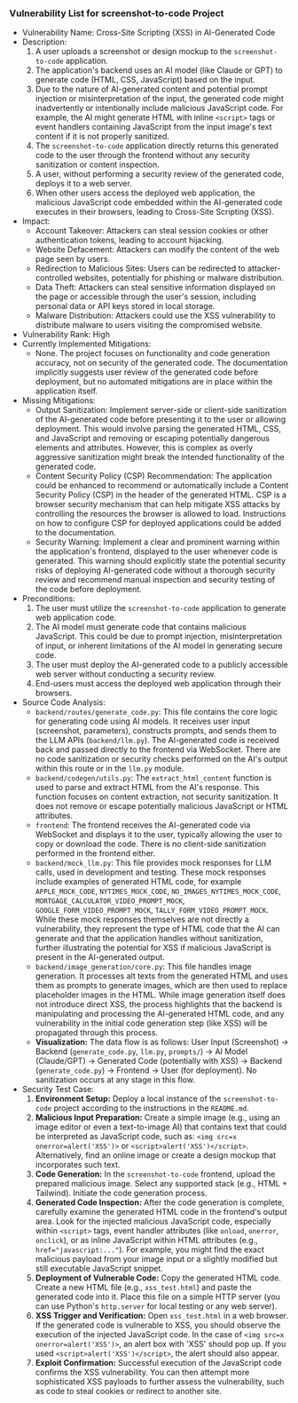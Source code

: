 ### Vulnerability List for screenshot-to-code Project

- Vulnerability Name: Cross-Site Scripting (XSS) in AI-Generated Code
- Description:
    1. A user uploads a screenshot or design mockup to the `screenshot-to-code` application.
    2. The application's backend uses an AI model (like Claude or GPT) to generate code (HTML, CSS, JavaScript) based on the input.
    3. Due to the nature of AI-generated content and potential prompt injection or misinterpretation of the input, the generated code might inadvertently or intentionally include malicious JavaScript code. For example, the AI might generate HTML with inline `<script>` tags or event handlers containing JavaScript from the input image's text content if it is not properly sanitized.
    4. The `screenshot-to-code` application directly returns this generated code to the user through the frontend without any security sanitization or content inspection.
    5. A user, without performing a security review of the generated code, deploys it to a web server.
    6. When other users access the deployed web application, the malicious JavaScript code embedded within the AI-generated code executes in their browsers, leading to Cross-Site Scripting (XSS).
- Impact:
    - Account Takeover: Attackers can steal session cookies or other authentication tokens, leading to account hijacking.
    - Website Defacement: Attackers can modify the content of the web page seen by users.
    - Redirection to Malicious Sites: Users can be redirected to attacker-controlled websites, potentially for phishing or malware distribution.
    - Data Theft: Attackers can steal sensitive information displayed on the page or accessible through the user's session, including personal data or API keys stored in local storage.
    - Malware Distribution: Attackers could use the XSS vulnerability to distribute malware to users visiting the compromised website.
- Vulnerability Rank: High
- Currently Implemented Mitigations:
    - None. The project focuses on functionality and code generation accuracy, not on security of the generated code. The documentation implicitly suggests user review of the generated code before deployment, but no automated mitigations are in place within the application itself.
- Missing Mitigations:
    - Output Sanitization: Implement server-side or client-side sanitization of the AI-generated code before presenting it to the user or allowing deployment. This would involve parsing the generated HTML, CSS, and JavaScript and removing or escaping potentially dangerous elements and attributes. However, this is complex as overly aggressive sanitization might break the intended functionality of the generated code.
    - Content Security Policy (CSP) Recommendation:  The application could be enhanced to recommend or automatically include a Content Security Policy (CSP) in the header of the generated HTML. CSP is a browser security mechanism that can help mitigate XSS attacks by controlling the resources the browser is allowed to load. Instructions on how to configure CSP for deployed applications could be added to the documentation.
    - Security Warning:  Implement a clear and prominent warning within the application's frontend, displayed to the user whenever code is generated. This warning should explicitly state the potential security risks of deploying AI-generated code without a thorough security review and recommend manual inspection and security testing of the code before deployment.
- Preconditions:
    1. The user must utilize the `screenshot-to-code` application to generate web application code.
    2. The AI model must generate code that contains malicious JavaScript. This could be due to prompt injection, misinterpretation of input, or inherent limitations of the AI model in generating secure code.
    3. The user must deploy the AI-generated code to a publicly accessible web server without conducting a security review.
    4. End-users must access the deployed web application through their browsers.
- Source Code Analysis:
    - `backend/routes/generate_code.py`: This file contains the core logic for generating code using AI models. It receives user input (screenshot, parameters), constructs prompts, and sends them to the LLM APIs (`backend/llm.py`). The AI-generated code is received back and passed directly to the frontend via WebSocket. There are no code sanitization or security checks performed on the AI's output within this route or in the `llm.py` module.
    - `backend/codegen/utils.py`: The `extract_html_content` function is used to parse and extract HTML from the AI's response. This function focuses on content extraction, not security sanitization. It does not remove or escape potentially malicious JavaScript or HTML attributes.
    - `frontend`: The frontend receives the AI-generated code via WebSocket and displays it to the user, typically allowing the user to copy or download the code. There is no client-side sanitization performed in the frontend either.
    - `backend/mock_llm.py`: This file provides mock responses for LLM calls, used in development and testing. These mock responses include examples of generated HTML code, for example `APPLE_MOCK_CODE`, `NYTIMES_MOCK_CODE`, `NO_IMAGES_NYTIMES_MOCK_CODE`, `MORTGAGE_CALCULATOR_VIDEO_PROMPT_MOCK`, `GOOGLE_FORM_VIDEO_PROMPT_MOCK`, `TALLY_FORM_VIDEO_PROMPT_MOCK`. While these mock responses themselves are not directly a vulnerability, they represent the type of HTML code that the AI can generate and that the application handles without sanitization, further illustrating the potential for XSS if malicious JavaScript is present in the AI-generated output.
    - `backend/image_generation/core.py`: This file handles image generation. It processes alt texts from the generated HTML and uses them as prompts to generate images, which are then used to replace placeholder images in the HTML. While image generation itself does not introduce direct XSS, the process highlights that the backend is manipulating and processing the AI-generated HTML code, and any vulnerability in the initial code generation step (like XSS) will be propagated through this process.
    - **Visualization:** The data flow is as follows: User Input (Screenshot) -> Backend (`generate_code.py`, `llm.py`, `prompts/`) -> AI Model (Claude/GPT) -> Generated Code (potentially with XSS) -> Backend (`generate_code.py`) -> Frontend -> User (for deployment).  No sanitization occurs at any stage in this flow.
- Security Test Case:
    1. **Environment Setup:** Deploy a local instance of the `screenshot-to-code` project according to the instructions in the `README.md`.
    2. **Malicious Input Preparation:** Create a simple image (e.g., using an image editor or even a text-to-image AI) that contains text that could be interpreted as JavaScript code, such as: `<img src=x onerror=alert('XSS')>` or `<script>alert('XSS')</script>`. Alternatively, find an online image or create a design mockup that incorporates such text.
    3. **Code Generation:** In the `screenshot-to-code` frontend, upload the prepared malicious image. Select any supported stack (e.g., HTML + Tailwind). Initiate the code generation process.
    4. **Generated Code Inspection:** After the code generation is complete, carefully examine the generated HTML code in the frontend's output area. Look for the injected malicious JavaScript code, especially within `<script>` tags, event handler attributes (like `onload`, `onerror`, `onclick`), or as inline JavaScript within HTML attributes (e.g., `href="javascript:..."`). For example, you might find the exact malicious payload from your image input or a slightly modified but still executable JavaScript snippet.
    5. **Deployment of Vulnerable Code:** Copy the generated HTML code. Create a new HTML file (e.g., `xss_test.html`) and paste the generated code into it. Place this file on a simple HTTP server (you can use Python's `http.server` for local testing or any web server).
    6. **XSS Trigger and Verification:** Open `xss_test.html` in a web browser. If the generated code is vulnerable to XSS, you should observe the execution of the injected JavaScript code. In the case of `<img src=x onerror=alert('XSS')>`, an alert box with 'XSS' should pop up. If you used `<script>alert('XSS')</script>`, the alert should also appear.
    7. **Exploit Confirmation:** Successful execution of the JavaScript code confirms the XSS vulnerability. You can then attempt more sophisticated XSS payloads to further assess the vulnerability, such as code to steal cookies or redirect to another site.
